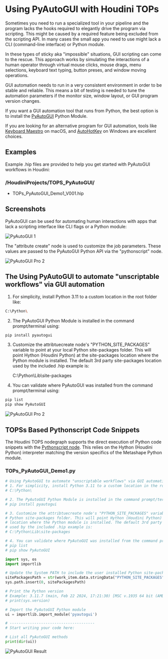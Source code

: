 # Using PyAutoGUI with Houdini TOPs

Sometimes you need to run a specialized tool in your pipeline and the program lacks the hooks required to elegantly drive the program via scripting. This might be caused by a required feature being excluded from the scripting API. In many cases the small app you need to use might lack a CLI (command-line interface) or Python module.

In these types of sticky aka "impossible" situations, GUI scripting can come to the rescue. This approach works by simulating the interactions of a human operator through virtual mouse clicks, mouse drags, menu selections, keyboard text typing, button preses, and window moving operations.

GUI automation needs to run in a very consistent environment in order to be stable and reliable. This means a bit of testing is needed to tune the automation parameters if the monitor size, window layout, or GUI program version changes.

If you want a GUI automation tool that runs from Python, the best option is to install the [PyAutoGUI](https://pyautogui.readthedocs.io/en/latest/) Python Module.

If you are looking for an alternative program for GUI automation, tools like [Keyboard Maestro](https://www.keyboardmaestro.com/main/) on macOS, and [AutoHotKey](https://www.autohotkey.com/) on Windows are excellent choices.

## Examples

Example .hip files are provided to help you get started with PyAutoGUI  workflows in Houdini:

### /HoudiniProjects/TOPS_PyAutoGUI/

- TOPs_PyAutoGUI_Demo1_V001.hip

## Screenshots

PyAutoGUI can be used for automating human interactions with apps that lack a scripting interface like CLI flags or a Python module:

![PyAutoGUI 1](Images/pyautogui.png)

The "attribute create" node is used to customize the job parameters. These values are passed to the PyAutoGUI Python API via the "pythonscript" node.

![PyAutoGUI Pro 2](Images/pyautogui_attributecreate.png)

## The Using PyAutoGUI to automate "unscriptable workflows" via GUI automation

1. For simplicity, install Python 3.11 to a custom location in the root folder like:

```bash
C:\Python\
```

2. The PyAutoGUI Python Module is installed in the command prompt/terminal using:

```bash
pip install pyautogui
```

3. Customize the attribtuecreate node's "PYTHON_SITE_PACKAGES" variable to point at your local Python site-packages folder. This will point Hython (Houdini Python) at the site-packages location where the Python module is installed. The default 3rd party site-packages location used by the included .hip example is:

    C:\Python\Lib\site-packages

4. You can validate where PyAutoGUI was installed from the command prompt/terminal using:

 ```bash
pip list
pip show PyAutoGUI
```

![PyAutoGUI Pro 2](Images/pyautogui_sitepackages.png)

## TOPSs Based Pythonscript Code Snippets

The Houdini TOPS nodegraph supports the direct execution of Python code snippets with the [Pythonscript node](https://www.sidefx.com/docs/houdini/nodes/top/pythonscript.html). This relies on the Hython (Houdini Python) interpreter matching the version specifics of the Metashape Python module.

### TOPs_PyAutoGUI_Demo1.py

```python
# Using PyAutoGUI to automate "unscriptable workflows" via GUI automation
# 1. For simplicity, install Python 3.11 to a custom location in the root folder like:
# C:\Python\

# 2. The PyAutoGUI Python Module is installed in the command prompt/terminal using:
# pip install pyautogui

# 3. Customize the attribtuecreate node's "PYTHON_SITE_PACKAGES" variable to point at your local
# Python site-packages folder. This will point Hython (Houdini Python) at the site-packages 
# location where the Python module is installed. The default 3rd party site-packages location 
# used by the included .hip example is:
# C:\Python\Lib\site-packages

# 4. You can validate where PyAutoGUI was installed from the command prompt/terminal using:
# pip list
# pip show PyAutoGUI

import sys, os
import importlib

# Update the System PATH to include the user installed Python site-package folder
sitePackagesPath = str(work_item.data.stringData("PYTHON_SITE_PACKAGES", 0))
sys.path.insert(0, sitePackagesPath)

# Print the Python version
# Example: 3.11.7 (main, Feb 22 2024, 17:21:30) [MSC v.1935 64 bit (AMD64)]
# print(sys.version)

# Import the PyAutoGUI Python module
ui = importlib.import_module('pyautogui')

# --------------------------------------
# Start writing your code here:

# List all PyAutoGUI methods
print(dir(ui))

```

![PyAutoGUI Result](Images/pyautogui_result.png)